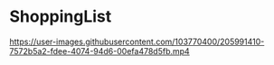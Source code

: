 # ShoppingList

https://user-images.githubusercontent.com/103770400/205991410-7572b5a2-fdee-4074-94d6-00efa478d5fb.mp4
